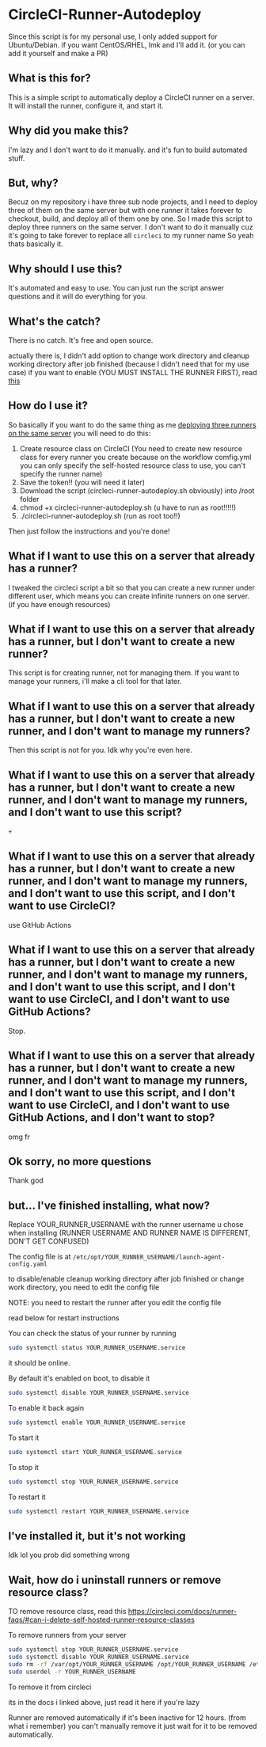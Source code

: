 # CircleCI-Runner-Autodeploy

Since this script is for my personal use, I only added support for Ubuntu/Debian.
if you want CentOS/RHEL, lmk and I'll add it. (or you can add it yourself and make a PR)

## What is this for?

This is a simple script to automatically deploy a CircleCI runner on a server.
It will install the runner, configure it, and start it.

## Why did you make this?

I'm lazy and I don't want to do it manually.
and it's fun to build automated stuff.

## But, why?

Becuz on my repository i have three sub node projects, and I need to deploy three of them on the same server but with one runner it takes forever to checkout, build, and deploy all of them one by one. So I made this script to deploy three runners on the same server.
I don't want to do it manually cuz it's going to take forever to replace all `circleci` to my runner name
So yeah thats basically it.

## Why should I use this?

It's automated and easy to use. You can just run the script answer questions and it will do everything for you.

## What's the catch?

There is no catch. It's free and open source.

actually there is, I didn't add option to change work directory and cleanup working directory after job finished (because I didn't need that for my use case)
if you want to enable (YOU MUST INSTALL THE RUNNER FIRST), read [this](#ive-finished-installing-what-now)

## How do I use it?

So basically if you want to do the same thing as me [deploying three runners on the same server](#but-why) you will need to do this:

1. Create resource class on CircleCI (You need to create new resource class for every runner you create because on the workflow comfig.yml you can only specify the self-hosted resource class to use, you can't specify the runner name)
2. Save the token!! (you will need it later)
3. Download the script (circleci-runner-autodeploy.sh obviously) into /root folder
4. chmod +x circleci-runner-autodeploy.sh (u have to run as root!!!!!)
5. ./circleci-runner-autodeploy.sh (run as root too!!)

Then just follow the instructions and you're done!

## What if I want to use this on a server that already has a runner?

I tweaked the circleci script a bit so that you can create a new runner under different user, which means you can create infinite runners on one server. (if you have enough resources)

## What if I want to use this on a server that already has a runner, but I don't want to create a new runner?

This script is for creating runner, not for managing them. If you want to manage your runners, i'll make a cli tool for that later.

## What if I want to use this on a server that already has a runner, but I don't want to create a new runner, and I don't want to manage my runners?

Then this script is not for you. Idk why you're even here.

## What if I want to use this on a server that already has a runner, but I don't want to create a new runner, and I don't want to manage my runners, and I don't want to use this script?

💀

## What if I want to use this on a server that already has a runner, but I don't want to create a new runner, and I don't want to manage my runners, and I don't want to use this script, and I don't want to use CircleCI?

use GitHub Actions

## What if I want to use this on a server that already has a runner, but I don't want to create a new runner, and I don't want to manage my runners, and I don't want to use this script, and I don't want to use CircleCI, and I don't want to use GitHub Actions?

Stop.

## What if I want to use this on a server that already has a runner, but I don't want to create a new runner, and I don't want to manage my runners, and I don't want to use this script, and I don't want to use CircleCI, and I don't want to use GitHub Actions, and I don't want to stop?

omg fr

## Ok sorry, no more questions

Thank god

## but... I've finished installing, what now?

Replace YOUR_RUNNER_USERNAME with the runner username u chose when installing
(RUNNER USERNAME AND RUNNER NAME IS DIFFERENT, DON'T GET CONFUSED)

The config file is at
`/etc/opt/YOUR_RUNNER_USERNAME/launch-agent-config.yaml`

to disable/enable cleanup working directory after job finished
or change work directory, you need to edit the config file

NOTE: you need to restart the runner after you edit the config file

read below for restart instructions

You can check the status of your runner by running

```bash
sudo systemctl status YOUR_RUNNER_USERNAME.service
```

it should be online.

By default it's enabled on boot, to disable it

```bash
sudo systemctl disable YOUR_RUNNER_USERNAME.service
```

To enable it back again

```bash
sudo systemctl enable YOUR_RUNNER_USERNAME.service
```

To start it

```bash
sudo systemctl start YOUR_RUNNER_USERNAME.service
```

To stop it

```bash
sudo systemctl stop YOUR_RUNNER_USERNAME.service
```

To restart it

```bash
sudo systemctl restart YOUR_RUNNER_USERNAME.service
```

## I've installed it, but it's not working

Idk lol you prob did something wrong

## Wait, how do i uninstall runners or remove resource class?

TO remove resource class, read this
https://circleci.com/docs/runner-faqs/#can-i-delete-self-hosted-runner-resource-classes

To remove runners from your server

```bash
sudo systemctl stop YOUR_RUNNER_USERNAME.service
sudo systemctl disable YOUR_RUNNER_USERNAME.service
sudo rm -rf /var/opt/YOUR_RUNNER_USERNAME /opt/YOUR_RUNNER_USERNAME /etc/opt/YOUR_RUNNER_USERNAME /usr/lib/systemd/system/YOUR_RUNNER_USERNAME.service
sudo userdel -r YOUR_RUNNER_USERNAME
```

To remove it from circleci

its in the docs i linked above, just read it
here if you're lazy

Runner are removed automatically if it's been inactive for 12 hours. (from what i remember) you can't manually remove it just wait for it to be removed automatically.
